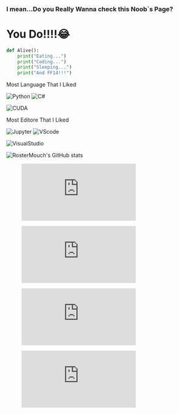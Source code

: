 ### I mean...Do you Really Wanna check this Noob`s Page?

# You Do!!!!😂

```python
def Alive():
    print("Eating...")
    print("Coding...")
    print("Sleeping...")
    print("And FF14!!!")
```

Most Language That I Liked

![Python](https://img.shields.io/badge/Python-check%20python.org-yellow?logo=python&style=for-the-badge&label=Python&link=https://python.org)  ![C#](https://img.shields.io/badge/Python-check%20dotnet.microsoft.com-purple?logo=csharp&style=for-the-badge&label=CSharp&link=https://dotnet.microsoft.com/en-us/)

![CUDA](https://img.shields.io/badge/HPC%20Computing%20With%20CUDA-green?logo=Nvidia&style=for-the-badge&label=CUDA&link=https://developer.nvidia.com/cuda-downloads)

Most Editore That I Liked

![Jupyter](https://img.shields.io/badge/Python-check%20jupyter.org-orange?logo=Jupyter&style=for-the-badge&label=Jupyter&link=https://jupyter.org) ![VScode](https://img.shields.io/badge/VisualStudio%20Code-blue?logo=visualstudiocode&style=for-the-badge&label=VS%20Code&link=https://code.visualstudio.com/)

![VisualStudio](https://img.shields.io/badge/VisualStudio-purple?logo=visualstudio&style=for-the-badge&label=VisualStudio&link=https://visualstudio.microsoft.com/zh-hans/)

![RosterMouch's GitHub stats](https://github-readme-stats.vercel.app/api?username=RosterMouch&show_icons=true)


<figure><embed src="https://wakatime.com/share/@Elin/0fffea1c-32bb-465b-ba34-a0f0e789fa7e.svg"></embed></figure>


<figure><embed src="https://wakatime.com/share/@Elin/5e06195d-b45d-43fd-abf2-2dcca8e52689.svg"></embed></figure>


<figure><embed src="https://wakatime.com/share/@Elin/718a8b0c-2f19-4931-b15a-bc650261e803.svg"></embed></figure>


<figure><embed src="https://wakatime.com/share/@Elin/d1978bd4-b70d-4fb1-8a73-c87b1b6ac518.svg"></embed></figure>
